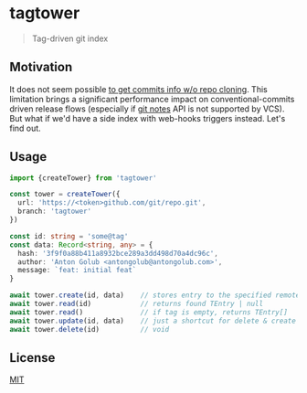 # tagtower
> Tag-driven git index

## Motivation
It does not seem possible [to get commits info w/o repo cloning](https://stackoverflow.com/questions/20055398/is-it-possible-to-get-commit-logs-messages-of-a-remote-git-repo-without-git-clon). This limitation brings a significant performance impact on conventional-commits driven release flows (especially if [git notes](https://git-scm.com/docs/git-notes) API is not supported by VCS). But what if we'd have a side index with web-hooks triggers instead. Let's find out.

## Usage
```ts
import {createTower} from 'tagtower'

const tower = createTower({
  url: 'https://<token>github.com/git/repo.git',
  branch: 'tagtower'
})

const id: string = 'some@tag'
const data: Record<string, any> = {
  hash: '3f9f0a88b411a8932bce289a3dd498d70a4dc96c',
  author: 'Anton Golub <antongolub@antongolub.com>',
  message: `feat: initial feat`
}

await tower.create(id, data)    // stores entry to the specified remote
await tower.read(id)            // returns found TEntry | null
await tower.read()              // if tag is empty, returns TEntry[]
await tower.update(id, data)    // just a shortcut for delete & create
await tower.delete(id)          // void
```

## License
[MIT](./LICENSE)
